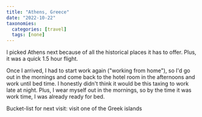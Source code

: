 ```yaml
---
title: "Athens, Greece"
date: "2022-10-22"
taxonomies:
  categories: [travel]
  tags: [none]
---
```


I picked Athens next because of all the historical places it has to offer. Plus, it was a quick 1.5 hour flight.

Once I arrived, I had to start work again ("working from home"), so I'd go out in the mornings and come back to the hotel room in the afternoons and work until bed time. I honestly didn't think it would be this taxing to work late at night. Plus, I wear myself out in the mornings, so by the time it was work time, I was already ready for bed.

Bucket-list for next visit: visit one of the Greek islands
